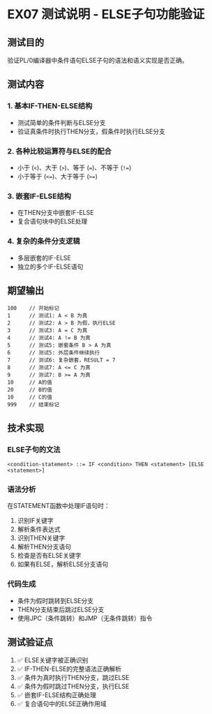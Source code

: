 # EX07 测试说明 - ELSE子句功能验证

## 测试目的
验证PL/0编译器中条件语句ELSE子句的语法和语义实现是否正确。

## 测试内容

### 1. 基本IF-THEN-ELSE结构
- 测试简单的条件判断与ELSE分支
- 验证真条件时执行THEN分支，假条件时执行ELSE分支

### 2. 各种比较运算符与ELSE的配合
- 小于 (`<`)、大于 (`>`)、等于 (`=`)、不等于 (`!=`)
- 小于等于 (`<=`)、大于等于 (`>=`)

### 3. 嵌套IF-ELSE结构
- 在THEN分支中嵌套IF-ELSE
- 复合语句块中的ELSE处理

### 4. 复杂的条件分支逻辑
- 多层嵌套的IF-ELSE
- 独立的多个IF-ELSE语句

## 期望输出
```
100    // 开始标记
1      // 测试1: A < B 为真
2      // 测试2: A > B 为假，执行ELSE
3      // 测试3: A = C 为真
4      // 测试4: A != B 为真
5      // 测试5: 嵌套条件 B > A 为真
6      // 测试5: 外层条件继续执行
7      // 测试6: 复杂嵌套，RESULT = 7
8      // 测试7: A <= C 为真
9      // 测试7: B >= A 为真
10     // A的值
20     // B的值
10     // C的值
999    // 结束标记
```

## 技术实现

### ELSE子句的文法
```
<condition-statement> ::= IF <condition> THEN <statement> [ELSE <statement>]
```

### 语法分析
在STATEMENT函数中处理IF语句时：
1. 识别IF关键字
2. 解析条件表达式
3. 识别THEN关键字
4. 解析THEN分支语句
5. 检查是否有ELSE关键字
6. 如果有ELSE，解析ELSE分支语句

### 代码生成
- 条件为假时跳转到ELSE分支
- THEN分支结束后跳过ELSE分支
- 使用JPC（条件跳转）和JMP（无条件跳转）指令

## 测试验证点
1. ✅ ELSE关键字被正确识别
2. ✅ IF-THEN-ELSE的完整语法正确解析
3. ✅ 条件为真时执行THEN分支，跳过ELSE
4. ✅ 条件为假时跳过THEN分支，执行ELSE
5. ✅ 嵌套IF-ELSE结构正确处理
6. ✅ 复合语句中的ELSE正确作用域
